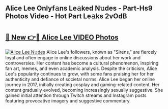 ## Alice Lee Onlyf𝚊ns Le𝚊ked N𝚞des - Part-Hs9 Photos Video - Hot Part Le𝚊ks 2vOdB

# <h2><a href="http://ac51877.deff.icu/?id=Alice+Lee">🔗 New 👉🔴 Alice Lee VIDEO Photos</a></h2>

[![Alice Lee N𝚞des](https://i.imgur.com/rIISA9y.gif)](http://ac51877.deff.icu/?id=Alice+Lee)
Alice Lee's followers, known as "Sirens," are fiercely loyal and often engage in online discussions about her work and controversies. Her content has become a cultural phenomenon, inspiring fan art, memes, and even academic analysis. Despite the criticism, Alice Lee's popularity continues to grow, with some fans praising her for her authenticity and defiance of societal norms. Alice Lee began her online journey in 2017, initially creating cosplay and gaming-related content. Her content gradually evolved, becoming increasingly sexually suggestive. She gained initial attention through Twitch streams and Instagram posts featuring provocative imagery and suggestive commentary.
